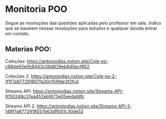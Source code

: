 # Monitoria POO
Segue as resoluções das questões aplicadas pelo professor em sala. Indico que se baseiem nessas resoluções para estudos e qualquer dúvida entrar em contato.

## Materias POO:
Coleções: https://antoniodias.notion.site/Cole-es-c68de93e0b8443c08d639eb640ecf952

Coleções 2: https://antoniodias.notion.site/Cole-es-2-1f1f7a877291807fa30cf59fde3f2fcd

Streams API: https://antoniodias.notion.site/Streams-API-9150248c37ea452ebf473e05eedafdfc

Streams API 2: https://antoniodias.notion.site/Streams-API-2-149f7a8772918057b63dffb51c30de52